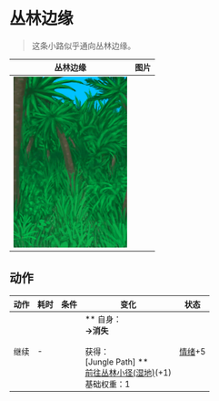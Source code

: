 # 丛林边缘  
> 这条小路似乎通向丛林边缘。  
  
  丛林边缘  |   图片   
 ----  |  ----:   
   |  <img decoding="async" src="Sprite/Jungle.png" href="a.md" style="max-width:300px;max-height:300px;">   
  
## 动作  
动作  |  耗时  |  条件  |  变化  |  状态  
----  |  ----  |  ----  |  ----  |  ----  
继续<br>  |  -  |    |  ** 自身：**<br>→消失<br><br>** 获得： **<br>** [Jungle Path] **<br>  [前往丛林小径(湿地)](Path_WetlandsToJungle.md)(+1)<br>基础权重：1  |  [情绪](Morale.md)+5  


<script>document.title="丛林边缘 - 卡牌生存百科 Card Survival Wiki";</script>
